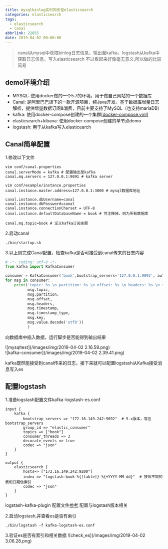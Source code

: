 ```yaml
---
title: mysqlbinlog实时同步至elasticsearch
categories: elasticsearch
tags:
  - elasticsearch
  - canal
abbrlink: 22055
date: 2019-04-02 00:00:00
---
```


> canal从mysql中获取binlog日志信息，输出至kafka，logstash从kafka中获取日志信息，写入elasticsearch
> 不过看起来好像毫无意义,所以做的比较简易

<!--more-->

## demo环境介绍
- MYSQL: 使用docker做的一个5.7的环境，用于做自己网站的一个数据库
- Canal: 是阿里巴巴旗下的一款开源项目，纯Java开发。基于数据库增量日志解析，提供增量数据订阅&消费，目前主要支持了MySQL（也支持mariaDB）
- kafka: 使用docker-compose创建的一个集群[[docker-compose.yml](https://sakuragaara.github.io/kafka/2019/03/07/kafka/)]
- elasticsearch+kibana: 使用docker-compose创建的单节点demo
- logstash: 用于从kafka写入elasticearch

## Canal简单配置
1.修改以下文件

```
vim conf/canal.properties
canal.serverMode = kafka # 配置输出至kafka
canal.mq.servers = 127.0.0.1:9091 # kafka server
```
```
vim conf/example/instance.properties
canal.instance.master.address=127.0.0.1:3000 # mysql数据库地址

canal.instance.dbUsername=canal
canal.instance.dbPassword=canal
canal.instance.connectionCharset = UTF-8
canal.instance.defaultDatabaseName = book # 可注释掉，则为所有数据库

canal.mq.topic=book # 定义kafka订阅主题
```
2.启动canal

```
./bin/startup.sh
```

3.以上则完成Canal配置，检查kafka是否可接受到canal传来的日志内容

```python
# -*- coding: utf-8 -*-
from kafka import KafkaConsumer

consumer = KafkaConsumer('book',bootstrap_servers='127.0.0.1:9092', auto_offset_reset='earliest')
for msg in consumer:
    print('topic: %s \n partition: %s \n offset: %s \n headers: %s \n timestamp: %s \n timestamp_type: %s \n key: %s \n value: %s ' % (
          msg.topic,
          msg.partition,
          msg.offset,
          msg.headers,
          msg.timestamp,
          msg.timestamp_type,
          msg.key,
          msg.value.decode('utf8'))
          )
```
向数据库中插入数据，运行脚步是否能得到输出结果

![mysqltest](/images/img/2019-04-02 2.16.59.png)  
![kafka-consumer](/images/img/2019-04-02 2.39.41.png)  

kafka既然能接受到canal传来的日志，接下来就可以配置logstash从Kafka接受消息写入es

## 配置logstash
1.准备logstash配置文件kafka-logstash-es.conf

```
input {
    kafka {
        bootstrap_servers => "172.16.149.242:9092"  # 5.x版本，写法bootstrap_servers
        group_id => "elastic_consumer"
        topics => ["book"]
        consumer_threads => 3
        decorate_events => true
        codec => "json"
    }
}

output {
    elasticsearch {
        hosts=> ["172.16.149.242:9200"]
        index => "logstash-book-%{[table]}-%{+YYYY-MM-dd}"  # 按照不同的表和日期做索引
        codec => "json"
    }
}

```
logstash-kafka-plugin 配置文件[参考](https://www.elastic.co/guide/en/logstash/current/plugins-inputs-kafka.html)
配置与logstash版本相关

2.启动logstash,并查看es是否有索引

```
./bin/logstash -f kafka-logstash-es.conf
```
3.验证es是否有索引和相关数据
![check_es](/images/img/2019-04-02 3.06.28.png)


